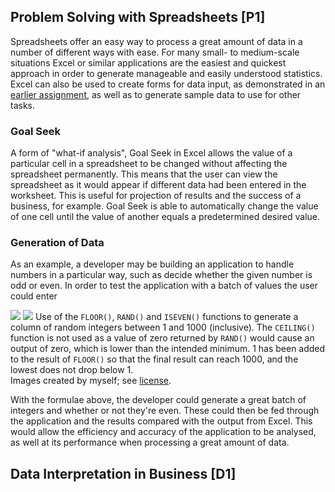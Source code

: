 ## Problem Solving with Spreadsheets [P1]

Spreadsheets offer an easy way to process a great amount of data in a number of different ways with ease. For many small- to medium-scale situations Excel or similar applications are the easiest and quickest approach in order to generate manageable and easily understood statistics. Excel can also be used to create forms for data input, as demonstrated in an [earlier assignment](/btec/42.2), as well as to generate sample data to use for other tasks.

### Goal Seek

A form of "what-if analysis", Goal Seek in Excel allows the value of a particular cell in a spreadsheet to be changed without affecting the spreadsheet permanently. This means that the user can view the spreadsheet as it would appear if different data had been entered in the worksheet. This is useful for projection of results and the success of a business, for example. Goal Seek is able to automatically change the value of one cell until the value of another equals a predetermined desired value.

### Generation of Data

As an example, a developer may be building an application to handle numbers in a particular way, such as decide whether the given number is odd or even. In order to test the application with a batch of values the user could enter 

<div class="i h">
	<img src="/btec/img/42.4.1.1.png">
	<img src="/btec/img/42.4.1.2.png">
	Use of the <code>FLOOR()</code>, <code>RAND()</code> and <code>ISEVEN()</code> functions to generate a column of random integers between 1 and 1000 (inclusive). The <code>CEILING()</code> function is not used as a value of zero returned by <code>RAND()</code> would cause an output of zero, which is lower than the intended minimum. 1 has been added to the result of <code>FLOOR()</code> so that the final result can reach 1000, and the lowest does not drop below 1.
	<div>Images created by myself; see <a href="/btec/license">license</a>.</div>
</div>

With the formulae above, the developer could generate a great batch of integers and whether or not they're even. These could then be fed through the application and the results compared with the output from Excel. This would allow the efficiency and accuracy of the application to be analysed, as well at its performance when processing a great amount of data.

## Data Interpretation in Business [D1]

